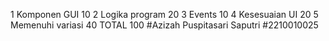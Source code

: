 1 Komponen GUI 10
2 Logika program 20
3 Events 10
4 Kesesuaian UI 20
5 Memenuhi variasi 40
TOTAL 100
#Azizah Puspitasari Saputri
#2210010025
